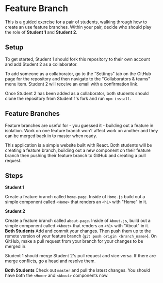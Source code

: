 # Feature Branch

This is a guided exercise for a pair of students, walking through how to create an use feature branches. Within your pair, decide who should play the role of **Student 1** and **Student 2**.

## Setup
To get started, Student 1 should fork this repository to their own account and add Student 2 as a collaborator.

To add someone as a collaborator, go to the "Settings" tab on the GitHub page for the repository and then navigate to the "Collaborators & teams" menu item. Student 2 will receive an email with a confirmation link.

Once Student 2 has been added as a collaborator, both students should clone the repository from Student 1's fork and run `npm install`.

## Feature Branches

Feature branches are useful for - you guessed it - building out a feature in isolation. Work on one feature branch won't affect work on another and they can be merged back in to master when ready.

This application is a simple website built with React. Both students will be creating a feature branch, building out a new component on their feature branch then pushing their feature branch to GitHub and creating a pull request.

## Steps

**Student 1**

Create a feature branch called `home-page`. Inside of `Home.js` build out a simple component called `<Home>` that renders an `<h1>` with "Home" in it.

**Student 2**

Create a feature branch called `about-page`. Inside of `About.js`, build out a simple component called `<About>` that renders an `<h1>` with "About" in it.
**Both Students**
Add and commit your changes. Then push them up to the remote version of your feature branch (`git push origin <branch_name>`). On GitHub, make a pull request from your branch for your changes to be merged in.

Student 1 should merge Student 2's pull request and vice versa. If there are merge conflicts, go a head and resolve them.

**Both Students**
Check out `master` and pull the latest changes. You should have both the `<Home>` and `<About>` components now.

